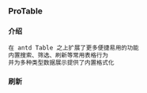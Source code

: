 ### ProTable

#### 介绍

```js
在 antd Table 之上扩展了更多便捷易用的功能
内置搜索、筛选、刷新等常用表格行为
并为多种类型数据展示提供了内置格式化
```

#### 刷新

```js
```

